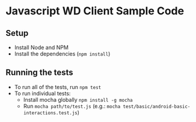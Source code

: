 # Javascript WD Client Sample Code

## Setup

* Install Node and NPM
* Install the dependencies (`npm install`)

## Running the tests

* To run all of the tests, run `npm test`
* To run individual tests:
  * Install mocha globally `npm install -g mocha`
  * Run `mocha path/to/test.js` (e.g.: `mocha test/basic/android-basic-interactions.test.js`)